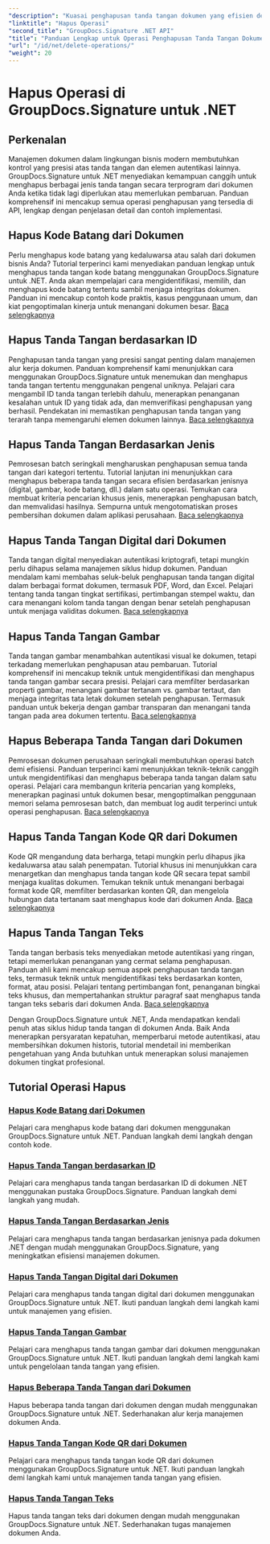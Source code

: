```yaml
---
"description": "Kuasai penghapusan tanda tangan dokumen yang efisien dengan GroupDocs.Signature untuk .NET. Pelajari cara menghapus kode batang, kode QR, tanda tangan digital, teks, dan gambar dengan tutorial langkah demi langkah yang komprehensif."
"linktitle": "Hapus Operasi"
"second_title": "GroupDocs.Signature .NET API"
"title": "Panduan Lengkap untuk Operasi Penghapusan Tanda Tangan Dokumen"
"url": "/id/net/delete-operations/"
"weight": 20
---
```


# Hapus Operasi di GroupDocs.Signature untuk .NET

## Perkenalan

Manajemen dokumen dalam lingkungan bisnis modern membutuhkan kontrol yang presisi atas tanda tangan dan elemen autentikasi lainnya. GroupDocs.Signature untuk .NET menyediakan kemampuan canggih untuk menghapus berbagai jenis tanda tangan secara terprogram dari dokumen Anda ketika tidak lagi diperlukan atau memerlukan pembaruan. Panduan komprehensif ini mencakup semua operasi penghapusan yang tersedia di API, lengkap dengan penjelasan detail dan contoh implementasi.

## Hapus Kode Batang dari Dokumen
Perlu menghapus kode batang yang kedaluwarsa atau salah dari dokumen bisnis Anda? Tutorial terperinci kami menyediakan panduan lengkap untuk menghapus tanda tangan kode batang menggunakan GroupDocs.Signature untuk .NET. Anda akan mempelajari cara mengidentifikasi, memilih, dan menghapus kode batang tertentu sambil menjaga integritas dokumen. Panduan ini mencakup contoh kode praktis, kasus penggunaan umum, dan kiat pengoptimalan kinerja untuk menangani dokumen besar. [Baca selengkapnya](./delete-barcode/)

## Hapus Tanda Tangan berdasarkan ID
Penghapusan tanda tangan yang presisi sangat penting dalam manajemen alur kerja dokumen. Panduan komprehensif kami menunjukkan cara menggunakan GroupDocs.Signature untuk menemukan dan menghapus tanda tangan tertentu menggunakan pengenal uniknya. Pelajari cara mengambil ID tanda tangan terlebih dahulu, menerapkan penanganan kesalahan untuk ID yang tidak ada, dan memverifikasi penghapusan yang berhasil. Pendekatan ini memastikan penghapusan tanda tangan yang terarah tanpa memengaruhi elemen dokumen lainnya. [Baca selengkapnya](./delete-signature-by-id/)

## Hapus Tanda Tangan Berdasarkan Jenis
Pemrosesan batch seringkali mengharuskan penghapusan semua tanda tangan dari kategori tertentu. Tutorial lanjutan ini menunjukkan cara menghapus beberapa tanda tangan secara efisien berdasarkan jenisnya (digital, gambar, kode batang, dll.) dalam satu operasi. Temukan cara membuat kriteria pencarian khusus jenis, menerapkan penghapusan batch, dan memvalidasi hasilnya. Sempurna untuk mengotomatiskan proses pembersihan dokumen dalam aplikasi perusahaan. [Baca selengkapnya](./delete-signature-by-type/)

## Hapus Tanda Tangan Digital dari Dokumen
Tanda tangan digital menyediakan autentikasi kriptografi, tetapi mungkin perlu dihapus selama manajemen siklus hidup dokumen. Panduan mendalam kami membahas seluk-beluk penghapusan tanda tangan digital dalam berbagai format dokumen, termasuk PDF, Word, dan Excel. Pelajari tentang tanda tangan tingkat sertifikasi, pertimbangan stempel waktu, dan cara menangani kolom tanda tangan dengan benar setelah penghapusan untuk menjaga validitas dokumen. [Baca selengkapnya](./delete-digital-signature/)

## Hapus Tanda Tangan Gambar
Tanda tangan gambar menambahkan autentikasi visual ke dokumen, tetapi terkadang memerlukan penghapusan atau pembaruan. Tutorial komprehensif ini mencakup teknik untuk mengidentifikasi dan menghapus tanda tangan gambar secara presisi. Pelajari cara memfilter berdasarkan properti gambar, menangani gambar tertanam vs. gambar tertaut, dan menjaga integritas tata letak dokumen setelah penghapusan. Termasuk panduan untuk bekerja dengan gambar transparan dan menangani tanda tangan pada area dokumen tertentu. [Baca selengkapnya](./delete-image-signature/)

## Hapus Beberapa Tanda Tangan dari Dokumen
Pemrosesan dokumen perusahaan seringkali membutuhkan operasi batch demi efisiensi. Panduan terperinci kami menunjukkan teknik-teknik canggih untuk mengidentifikasi dan menghapus beberapa tanda tangan dalam satu operasi. Pelajari cara membangun kriteria pencarian yang kompleks, menerapkan paginasi untuk dokumen besar, mengoptimalkan penggunaan memori selama pemrosesan batch, dan membuat log audit terperinci untuk operasi penghapusan. [Baca selengkapnya](./delete-multiple-signatures/)

## Hapus Tanda Tangan Kode QR dari Dokumen
Kode QR mengandung data berharga, tetapi mungkin perlu dihapus jika kedaluwarsa atau salah penempatan. Tutorial khusus ini menunjukkan cara menargetkan dan menghapus tanda tangan kode QR secara tepat sambil menjaga kualitas dokumen. Temukan teknik untuk menangani berbagai format kode QR, memfilter berdasarkan konten QR, dan mengelola hubungan data tertanam saat menghapus kode dari dokumen Anda. [Baca selengkapnya](./delete-qr-code-signature/)

## Hapus Tanda Tangan Teks
Tanda tangan berbasis teks menyediakan metode autentikasi yang ringan, tetapi memerlukan penanganan yang cermat selama penghapusan. Panduan ahli kami mencakup semua aspek penghapusan tanda tangan teks, termasuk teknik untuk mengidentifikasi teks berdasarkan konten, format, atau posisi. Pelajari tentang pertimbangan font, penanganan bingkai teks khusus, dan mempertahankan struktur paragraf saat menghapus tanda tangan teks sebaris dari dokumen Anda. [Baca selengkapnya](./delete-text-signature/)

Dengan GroupDocs.Signature untuk .NET, Anda mendapatkan kendali penuh atas siklus hidup tanda tangan di dokumen Anda. Baik Anda menerapkan persyaratan kepatuhan, memperbarui metode autentikasi, atau membersihkan dokumen historis, tutorial mendetail ini memberikan pengetahuan yang Anda butuhkan untuk menerapkan solusi manajemen dokumen tingkat profesional.

## Tutorial Operasi Hapus
### [Hapus Kode Batang dari Dokumen](./delete-barcode/)
Pelajari cara menghapus kode batang dari dokumen menggunakan GroupDocs.Signature untuk .NET. Panduan langkah demi langkah dengan contoh kode.
### [Hapus Tanda Tangan berdasarkan ID](./delete-signature-by-id/)
Pelajari cara menghapus tanda tangan berdasarkan ID di dokumen .NET menggunakan pustaka GroupDocs.Signature. Panduan langkah demi langkah yang mudah.
### [Hapus Tanda Tangan Berdasarkan Jenis](./delete-signature-by-type/)
Pelajari cara menghapus tanda tangan berdasarkan jenisnya pada dokumen .NET dengan mudah menggunakan GroupDocs.Signature, yang meningkatkan efisiensi manajemen dokumen.
### [Hapus Tanda Tangan Digital dari Dokumen](./delete-digital-signature/)
Pelajari cara menghapus tanda tangan digital dari dokumen menggunakan GroupDocs.Signature untuk .NET. Ikuti panduan langkah demi langkah kami untuk manajemen yang efisien.
### [Hapus Tanda Tangan Gambar](./delete-image-signature/)
Pelajari cara menghapus tanda tangan gambar dari dokumen menggunakan GroupDocs.Signature untuk .NET. Ikuti panduan langkah demi langkah kami untuk pengelolaan tanda tangan yang efisien.
### [Hapus Beberapa Tanda Tangan dari Dokumen](./delete-multiple-signatures/)
Hapus beberapa tanda tangan dari dokumen dengan mudah menggunakan GroupDocs.Signature untuk .NET. Sederhanakan alur kerja manajemen dokumen Anda.
### [Hapus Tanda Tangan Kode QR dari Dokumen](./delete-qr-code-signature/)
Pelajari cara menghapus tanda tangan kode QR dari dokumen menggunakan GroupDocs.Signature untuk .NET. Ikuti panduan langkah demi langkah kami untuk manajemen tanda tangan yang efisien.
### [Hapus Tanda Tangan Teks](./delete-text-signature/)
Hapus tanda tangan teks dari dokumen dengan mudah menggunakan GroupDocs.Signature untuk .NET. Sederhanakan tugas manajemen dokumen Anda.